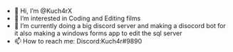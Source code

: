 - 👋 Hi, I’m @Kuch4rX
- 👀 I’m interested in Coding and Editing films
- 🌱 I’m currently doing a big discord server and making a disocord bot for it also making a windows forms app to edit the sql server
- 📫 How to reach me: Discord:Kuch4r#9890


<!---
Kuch4rX/Kuch4rX is a ✨ special ✨ repository because its `README.md` (this file) appears on your GitHub profile.
You can click the Preview link to take a look at your changes.
--->
